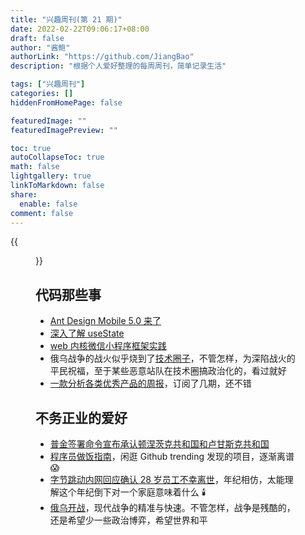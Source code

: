```yaml
---
title: "兴趣周刊(第 21 期)"
date: 2022-02-22T09:06:17+08:00
draft: false
author: "酱鲍"
authorLink: "https://github.com/JiangBao"
description: "根据个人爱好整理的每周周刊，简单记录生活"

tags: ["兴趣周刊"]
categories: []
hiddenFromHomePage: false

featuredImage: ""
featuredImagePreview: ""

toc: true
autoCollapseToc: true
math: false
lightgallery: true
linkToMarkdown: false
share:
  enable: false
comment: false
---
```


<!--more-->
{{<figure src="https://jiangbao-1258001083.cos.ap-shanghai.myqcloud.com/eldenring.jpeg" title="最近大热的艾尔登法环">}}

## 代码那些事
* [Ant Design Mobile 5.0 来了](https://mobile.ant.design/zh)
* [深入了解 useState](https://mp.weixin.qq.com/s/nYX8Lnj7uwGHAeL5rEnRRg)
* [web 内核微信小程序框架实践](https://mp.weixin.qq.com/s/S3Fj3cbXurIlgopm6_cL0w)
* 俄乌战争的战火似乎烧到了[技术圈子](https://reactjs.org/)，不管怎样，为深陷战火的平民祝福，至于某些恶意站队在技术圈搞政治化的，看过就好
* [一款分析各类优秀产品的周报](https://news.zhubai.love/)，订阅了几期，还不错

## 不务正业的爱好
* [普金签署命令宣布承认顿涅茨克共和国和卢甘斯克共和国](https://cn.chinadaily.com.cn/a/202202/22/WS62142e3ea3107be497a07385.html)
* [程序员做饭指南](https://github.com/Anduin2017/HowToCook)，闲逛 Github trending 发现的项目，逐渐离谱 😱
* [字节跳动内网回应确认 28 岁员工不幸离世](https://www.zhihu.com/question/518120410)，年纪相仿，太能理解这个年纪倒下对一个家庭意味着什么 🕯️
* [俄乌开战](https://www.zhihu.com/question/518414164)，现代战争的精准与快速。不管怎样，战争是残酷的，还是希望少一些政治博弈，希望世界和平
